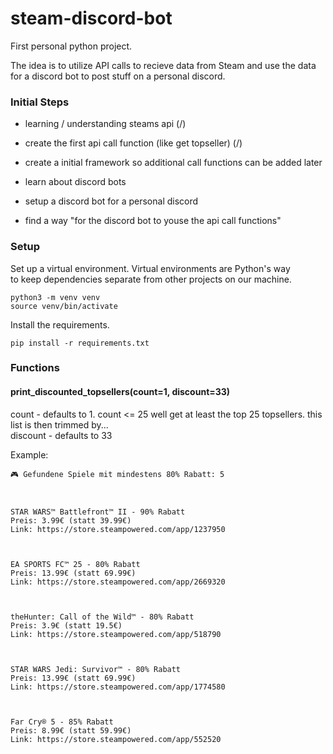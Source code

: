 # steam-discord-bot
First personal python project. <br>

The idea is to utilize API calls to recieve data from Steam and use the data for a discord bot to post stuff on a personal discord. 

### Initial Steps
- learning / understanding steams api (/)
- create the first api call function (like get topseller) (/)
- create a initial framework so additional call functions can be added later

- learn about discord bots
- setup a discord bot for a personal discord
- find a way "for the discord bot to youse the api call functions"


### Setup
Set up a virtual environment. Virtual environments are Python's way<br>
to keep dependencies separate from other projects on our machine.
```
python3 -m venv venv
source venv/bin/activate
```

Install the requirements.
```
pip install -r requirements.txt
```

### Functions

#### print_discounted_topsellers(count=1, discount=33)
count - defaults to 1. count <= 25 well get at least the top 25 topsellers. this list is then trimmed by...<br>
discount - defaults to 33
    
Example:
```
🎮 Gefundene Spiele mit mindestens 80% Rabatt: 5
        


STAR WARS™ Battlefront™ II - 90% Rabatt
Preis: 3.99€ (statt 39.99€)
Link: https://store.steampowered.com/app/1237950



EA SPORTS FC™ 25 - 80% Rabatt
Preis: 13.99€ (statt 69.99€)
Link: https://store.steampowered.com/app/2669320



theHunter: Call of the Wild™ - 80% Rabatt
Preis: 3.9€ (statt 19.5€)
Link: https://store.steampowered.com/app/518790



STAR WARS Jedi: Survivor™ - 80% Rabatt
Preis: 13.99€ (statt 69.99€)
Link: https://store.steampowered.com/app/1774580



Far Cry® 5 - 85% Rabatt
Preis: 8.99€ (statt 59.99€)
Link: https://store.steampowered.com/app/552520
```

